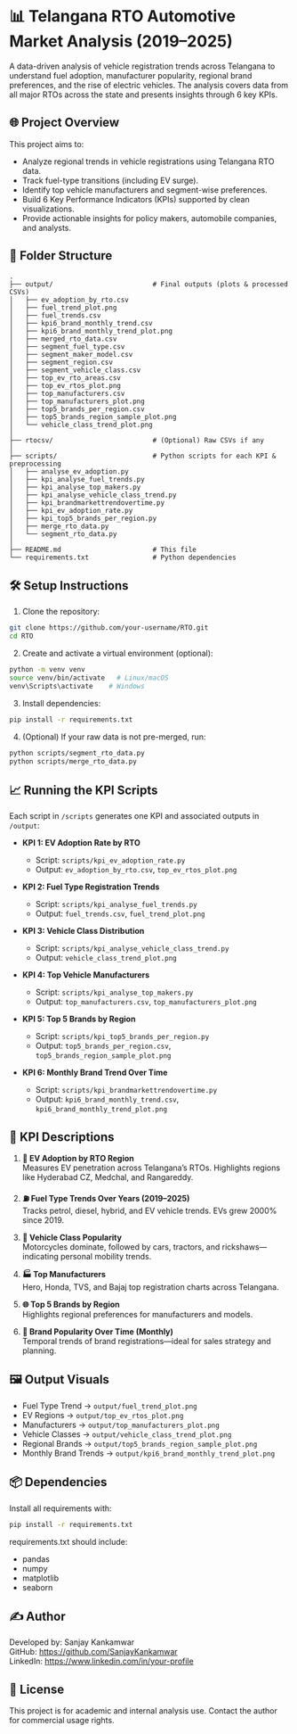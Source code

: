 # 📊 Telangana RTO Automotive Market Analysis (2019–2025)

A data-driven analysis of vehicle registration trends across Telangana to understand fuel adoption, manufacturer popularity, regional brand preferences, and the rise of electric vehicles. The analysis covers data from all major RTOs across the state and presents insights through 6 key KPIs.

## 🌐 Project Overview

This project aims to:

- Analyze regional trends in vehicle registrations using Telangana RTO data.
- Track fuel-type transitions (including EV surge).
- Identify top vehicle manufacturers and segment-wise preferences.
- Build 6 Key Performance Indicators (KPIs) supported by clean visualizations.
- Provide actionable insights for policy makers, automobile companies, and analysts.

## 📁 Folder Structure

```
.
├── output/                         # Final outputs (plots & processed CSVs)
│   ├── ev_adoption_by_rto.csv
│   ├── fuel_trend_plot.png
│   ├── fuel_trends.csv
│   ├── kpi6_brand_monthly_trend.csv
│   ├── kpi6_brand_monthly_trend_plot.png
│   ├── merged_rto_data.csv
│   ├── segment_fuel_type.csv
│   ├── segment_maker_model.csv
│   ├── segment_region.csv
│   ├── segment_vehicle_class.csv
│   ├── top_ev_rto_areas.csv
│   ├── top_ev_rtos_plot.png
│   ├── top_manufacturers.csv
│   ├── top_manufacturers_plot.png
│   ├── top5_brands_per_region.csv
│   ├── top5_brands_region_sample_plot.png
│   └── vehicle_class_trend_plot.png
│
├── rtocsv/                         # (Optional) Raw CSVs if any
│
├── scripts/                        # Python scripts for each KPI & preprocessing
│   ├── analyse_ev_adoption.py
│   ├── kpi_analyse_fuel_trends.py
│   ├── kpi_analyse_top_makers.py
│   ├── kpi_analyse_vehicle_class_trend.py
│   ├── kpi_brandmarkettrendovertime.py
│   ├── kpi_ev_adoption_rate.py
│   ├── kpi_top5_brands_per_region.py
│   ├── merge_rto_data.py
│   └── segment_rto_data.py
│
├── README.md                       # This file
└── requirements.txt                # Python dependencies
```

## 🛠️ Setup Instructions

1. Clone the repository:

```bash
git clone https://github.com/your-username/RTO.git
cd RTO
```

2. Create and activate a virtual environment (optional):

```bash
python -m venv venv
source venv/bin/activate   # Linux/macOS
venv\Scripts\activate    # Windows
```

3. Install dependencies:

```bash
pip install -r requirements.txt
```

4. (Optional) If your raw data is not pre-merged, run:

```bash
python scripts/segment_rto_data.py
python scripts/merge_rto_data.py
```

## 📈 Running the KPI Scripts

Each script in `/scripts` generates one KPI and associated outputs in `/output`:

- **KPI 1: EV Adoption Rate by RTO**
  - Script: `scripts/kpi_ev_adoption_rate.py`
  - Output: `ev_adoption_by_rto.csv`, `top_ev_rtos_plot.png`

- **KPI 2: Fuel Type Registration Trends**
  - Script: `scripts/kpi_analyse_fuel_trends.py`
  - Output: `fuel_trends.csv`, `fuel_trend_plot.png`

- **KPI 3: Vehicle Class Distribution**
  - Script: `scripts/kpi_analyse_vehicle_class_trend.py`
  - Output: `vehicle_class_trend_plot.png`

- **KPI 4: Top Vehicle Manufacturers**
  - Script: `scripts/kpi_analyse_top_makers.py`
  - Output: `top_manufacturers.csv`, `top_manufacturers_plot.png`

- **KPI 5: Top 5 Brands by Region**
  - Script: `scripts/kpi_top5_brands_per_region.py`
  - Output: `top5_brands_per_region.csv`, `top5_brands_region_sample_plot.png`

- **KPI 6: Monthly Brand Trend Over Time**
  - Script: `scripts/kpi_brandmarkettrendovertime.py`
  - Output: `kpi6_brand_monthly_trend.csv`, `kpi6_brand_monthly_trend_plot.png`

## 🧮 KPI Descriptions

1. **📍 EV Adoption by RTO Region**  
   Measures EV penetration across Telangana’s RTOs. Highlights regions like Hyderabad CZ, Medchal, and Rangareddy.

2. **⛽ Fuel Type Trends Over Years (2019–2025)**  
   Tracks petrol, diesel, hybrid, and EV vehicle trends. EVs grew 2000% since 2019.

3. **🚗 Vehicle Class Popularity**  
   Motorcycles dominate, followed by cars, tractors, and rickshaws—indicating personal mobility trends.

4. **🏭 Top Manufacturers**  
   Hero, Honda, TVS, and Bajaj top registration charts across Telangana.

5. **🌐 Top 5 Brands by Region**  
   Highlights regional preferences for manufacturers and models.

6. **📆 Brand Popularity Over Time (Monthly)**  
   Temporal trends of brand registrations—ideal for sales strategy and planning.

## 🖼️ Output Visuals

- Fuel Type Trend → `output/fuel_trend_plot.png`
- EV Regions → `output/top_ev_rtos_plot.png`
- Manufacturers → `output/top_manufacturers_plot.png`
- Vehicle Classes → `output/vehicle_class_trend_plot.png`
- Regional Brands → `output/top5_brands_region_sample_plot.png`
- Monthly Brand Trends → `output/kpi6_brand_monthly_trend_plot.png`

## 📦 Dependencies

Install all requirements with:

```bash
pip install -r requirements.txt
```

requirements.txt should include:

- pandas
- numpy
- matplotlib
- seaborn

## ✍️ Author

Developed by: Sanjay Kankamwar  
GitHub: https://github.com/SanjayKankamwar  
LinkedIn: https://www.linkedin.com/in/your-profile

## 📜 License

This project is for academic and internal analysis use. Contact the author for commercial usage rights.
